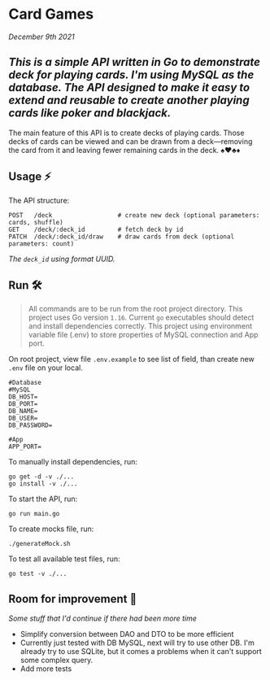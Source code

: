 # Card Games

_December 9th 2021_

_This is a simple API written in Go to demonstrate deck for playing cards.
I'm using MySQL as the database. The API designed to make it easy to extend and reusable to create another playing cards like poker and blackjack._
---
The main feature of this API is to create decks of playing cards.
Those decks of cards can be viewed and can be drawn from a deck—removing the card from it and leaving fewer remaining cards in the deck.
♠️♥️♣️♦️

## Usage ⚡️

The API structure:
```
POST   /deck                  # create new deck (optional parameters: cards, shuffle)
GET    /deck/:deck_id         # fetch deck by id
PATCH  /deck/:deck_id/draw    # draw cards from deck (optional parameters: count)
```
_The `deck_id` using format UUID._

## Run 🛠

> All commands are to be run from the root project directory.
> This project uses Go version `1.16`.
> Current `go` executables should detect and install dependencies correctly.
> This project using environment variable file (.env) to store properties of MySQL connection and App port.

On root project, view file `.env.example` to see list of field, than create new `.env` file on your local.
```
#Database
#MySQL
DB_HOST=
DB_PORT=
DB_NAME=
DB_USER=
DB_PASSWORD=

#App
APP_PORT=
```

To manually install dependencies, run:
```
go get -d -v ./...
go install -v ./...
```

To start the API, run:
```
go run main.go
```

To create mocks file, run:
```
./generateMock.sh
```

To test all available test files, run:
```
go test -v ./...
```

## Room for improvement 🚧

_Some stuff that I'd continue if there had been more time_

- Simplify conversion between DAO and DTO to be more efficient
- Currently just tested with DB MySQL, next will try to use other DB. I'm already try to use SQLite, but it comes a problems when it can't support some complex query.
- Add more tests